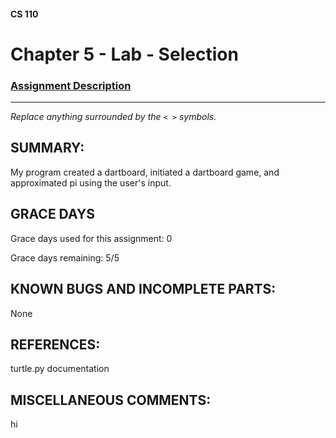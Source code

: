 #### CS 110
# Chapter 5 - Lab - Selection

### [Assignment Description](https://docs.google.com/document/d/1QfPsRfo1kZoQw4p0DhjxZskNfE0eLAV6Z6SgPSleDM4/edit?usp=sharing)

***

_Replace anything surrounded by the `< >` symbols._

## SUMMARY:
 My program created a dartboard, initiated a dartboard game, and approximated pi using the user's input. 

## GRACE DAYS
Grace days used for this assignment: 0

Grace days remaining: 5/5

## KNOWN BUGS AND INCOMPLETE PARTS:
 None

## REFERENCES:
 turtle.py documentation

## MISCELLANEOUS COMMENTS:
 hi